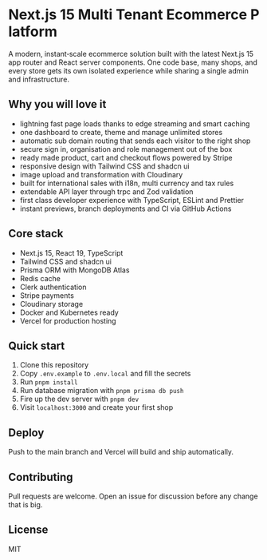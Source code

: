 # Next.js 15 Multi Tenant Ecommerce Platform

A modern, instant‑scale ecommerce solution built with the latest Next.js 15 app router and React server components. One code base, many shops, and every store gets its own isolated experience while sharing a single admin and infrastructure.

## Why you will love it

* lightning fast page loads thanks to edge streaming and smart caching
* one dashboard to create, theme and manage unlimited stores
* automatic sub domain routing that sends each visitor to the right shop
* secure sign in, organisation and role management out of the box
* ready made product, cart and checkout flows powered by Stripe
* responsive design with Tailwind CSS and shadcn ui
* image upload and transformation with Cloudinary
* built for international sales with i18n, multi currency and tax rules
* extendable API layer through trpc and Zod validation
* first class developer experience with TypeScript, ESLint and Prettier
* instant previews, branch deployments and CI via GitHub Actions

## Core stack

* Next.js 15, React 19, TypeScript
* Tailwind CSS and shadcn ui
* Prisma ORM with MongoDB Atlas
* Redis cache
* Clerk authentication
* Stripe payments
* Cloudinary storage
* Docker and Kubernetes ready
* Vercel for production hosting

## Quick start

1. Clone this repository
2. Copy `.env.example` to `.env.local` and fill the secrets
3. Run `pnpm install`
4. Run database migration with `pnpm prisma db push`
5. Fire up the dev server with `pnpm dev`
6. Visit `localhost:3000` and create your first shop

## Deploy

Push to the main branch and Vercel will build and ship automatically.

## Contributing

Pull requests are welcome. Open an issue for discussion before any change that is big.

## License

MIT
